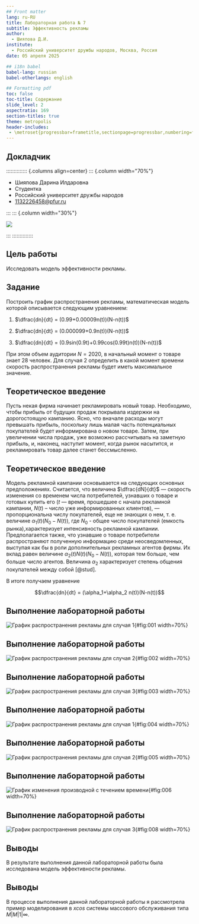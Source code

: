 ```yaml
---
## Front matter
lang: ru-RU
title: Лабораторная работа № 7
subtitle: Эффективность рекламы
author:
  - Шияпова Д.И.
institute:
  - Российский университет дружбы народов, Москва, Россия
date: 05 апреля 2025

## i18n babel
babel-lang: russian
babel-otherlangs: english

## Formatting pdf
toc: false
toc-title: Содержание
slide_level: 2
aspectratio: 169
section-titles: true
theme: metropolis
header-includes:
 - \metroset{progressbar=frametitle,sectionpage=progressbar,numbering=fraction}
---
```



## Докладчик

:::::::::::::: {.columns align=center}
::: {.column width="70%"}

  * Шияпова Дарина Илдаровна
  * Студентка
  * Российский университет дружбы народов
  * [1132226458@pfur.ru](mailto:1132226458@pfur.ru)


:::
::: {.column width="30%"}

![](./image/dishiyapova.jpeg)

:::
::::::::::::::

## Цель работы

Исследовать модель эффективности рекламы. 

## Задание

Построить график распространения рекламы, математическая модель которой описывается
следующим уравнением:

1. $\dfrac{dn}{dt} = (0.99+0.00009n(t))(N-n(t))$

2. $\dfrac{dn}{dt} = (0.000099+0.9n(t))(N-n(t))$

3. $\dfrac{dn}{dt} = (0.9sin(0.9t)+0.99cos(0.99t)n(t))(N-n(t))$

При этом объем аудитории $N = 2020$, в начальный момент о товаре знает 28 человек. Для случая 2 определить в какой момент времени скорость распространения рекламы будет
иметь максимальное значение.

## Теоретическое введение

Пусть некая фирма начинает рекламировать новый товар. Необходимо, чтобы прибыль от будущих продаж покрывала издержки на дорогостоящую кампанию. Ясно, что вначале расходы могут превышать прибыль, поскольку лишь малая часть потенциальных покупателей будет информирована о новом товаре. Затем, при увеличении числа продаж, уже возможно рассчитывать на заметную прибыль, и, наконец, наступит момент, когда рынок насытится, и рекламировать товар далее станет бессмысленно.

## Теоретическое введение

Модель рекламной кампании основывается на следующих основных предположениях. Считается, что величина $\dfrac{dN}{dt}$ — скорость изменения со временем числа потребителей, узнавших о товаре и готовых купить его ($t$ — время, прошедшее с начала рекламной кампании, $N(t)$ – число уже информированных клиентов), — пропорциональна числу покупателей, еще не знающих о нем, т. е. величине $\alpha_1(t)(N_0 - N(t))$, где $N_0$ - общее число покупателей (емкость рынка),характеризует интенсивность рекламной кампании. Предполагается также, что узнавшие о товаре потребители распространяют полученную информацию среди неосведомленных, выступая как бы в роли дополнительных рекламных агентов фирмы. Их вклад равен величине $\alpha_2(t)N(t)(N_0-N(t))$, которая тем больше, чем больше число агентов. Величина $\alpha_2$ характеризует степень общения покупателей между собой [@stud].

В итоге получаем уравнение

$$\dfrac{dn}{dt} = (\alpha_1+\alpha_2 n(t))(N-n(t))$$

## Выполнение лабораторной работы


![График распространения рекламы для случая 1](image/1.png){#fig:001 width=70%}

## Выполнение лабораторной работы


![График распространения рекламы для случая 2](image/2.png){#fig:002 width=70%}

## Выполнение лабораторной работы


![График распространения рекламы для случая 3](image/3.png){#fig:003 width=70%}

## Выполнение лабораторной работы


![График распространения рекламы для случая 1](image/4.png){#fig:004 width=70%}

## Выполнение лабораторной работы


![График распространения рекламы для случая 2](image/5.png){#fig:005 width=70%}

## Выполнение лабораторной работы


![График изменения производной с течением времени](image/6.png){#fig:006 width=70%}

## Выполнение лабораторной работы

![График распространения рекламы для случая 3](image/8.png){#fig:008 width=70%}


## Выводы

В результате выполнения данной лабораторной работы была исследована модель эффективности рекламы.


## Выводы

В процессе выполнения данной лабораторной работы я рассмотрела пример моделирования в *xcos* системы массового обслуживания типа $M|M|1|\infty$.
